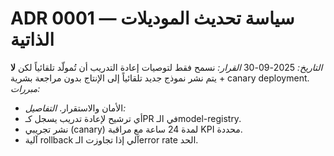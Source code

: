 # ADR 0001 — سياسة تحديث الموديلات الذاتية

*التاريخ:* 2025-09-30
*القرار:* نسمح فقط لتوصيات إعادة التدريب أن تُمولّد تلقائياً لكن **لا** يتم نشر نموذج جديد تلقائياً إلى الإنتاج بدون مراجعة بشرية + canary deployment.
*مبررات:*
- الأمان والاستقرار.
*التفاصيل:*
- أي ترشيح لإعادة تدريب يسجل كـPR في الـmodel-registry.
- نشر تجريبي (canary) لمدة 24 ساعة مع مراقبة KPI محددة.
- آلية rollback آلي إذا تجاوزت الـerror rate الحد.